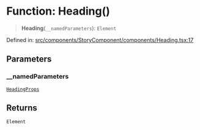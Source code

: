 # Function: Heading()

> **Heading**(`__namedParameters`): `Element`

Defined in: [src/components/StoryComponent/components/Heading.tsx:17](https://github.com/laruss/react-text-game/blob/9170bd136d7f37dbbee8bf6f71732f065efa0401/packages/ui/src/components/StoryComponent/components/Heading.tsx#L17)

## Parameters

### \_\_namedParameters

[`HeadingProps`](../type-aliases/HeadingProps.md)

## Returns

`Element`
